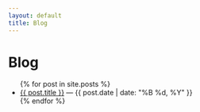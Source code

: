 ```yaml
---
layout: default
title: Blog
---
```


# Blog

<ul>
  {% for post in site.posts %}
    <li>
      <a href="{{ post.url }}">{{ post.title }}</a>
      <span>— {{ post.date | date: "%B %d, %Y" }}</span>
    </li>
  {% endfor %}
</ul>
